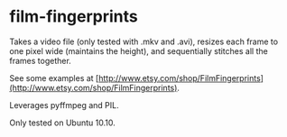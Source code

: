 film-fingerprints
=================
Takes a video file (only tested with .mkv and .avi), resizes each frame to one pixel wide (maintains the height), and sequentially stitches all the frames together.

See some examples at [http://www.etsy.com/shop/FilmFingerprints](http://www.etsy.com/shop/FilmFingerprints).

Leverages pyffmpeg and PIL.

Only tested on Ubuntu 10.10.